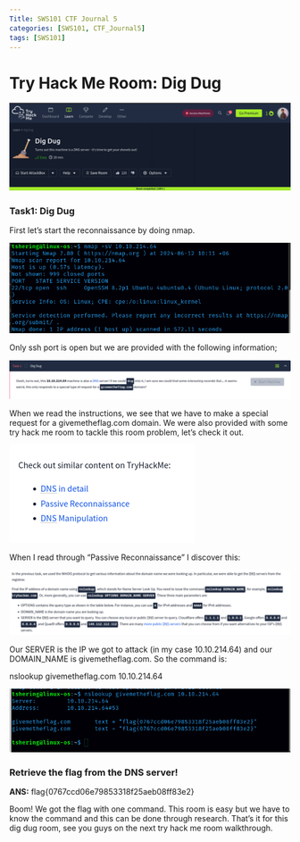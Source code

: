 ```yaml
---
Title: SWS101 CTF Journal 5
categories: [SWS101, CTF_Journal5]
tags: [SWS101]
---
```


# Try Hack Me Room: Dig Dug
![CTF](/pictures/SWS_pictures/DigDug/dd.png)


### Task1: Dig Dug<br>
First let’s start the reconnaissance by doing nmap.

![CTF](/pictures/SWS_pictures/DigDug/nmap.png)

Only ssh port is open but we are provided with the following information;

![CTF](/pictures/SWS_pictures/DigDug/info.png)

When we read the instructions, we see that we have to make a special request for a givemetheflag.com domain. We were also provided with some try hack me room to tackle this room problem, let’s check it out.

![CTF](/pictures/SWS_pictures/DigDug/link.png)

When I read through “Passive Reconnaissance” I discover this:

![CTF](/pictures/SWS_pictures/DigDug/ps.png)

Our SERVER is the IP we got to attack (in my case 10.10.214.64) and our DOMAIN_NAME is givemetheflag.com. So the command is:

nslookup givemetheflag.com 10.10.214.64

![CTF](/pictures/SWS_pictures/DigDug/flag.png)

### Retrieve the flag from the DNS server!
<b>ANS:</b> flag{0767ccd06e79853318f25aeb08ff83e2}

Boom! We got the flag with one command. This room is easy but we have to know the command and this can be done through research. That’s it for this dig dug room, see you guys on the next try hack me room walkthrough.

